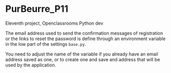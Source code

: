 # PurBeurre_P11

Eleventh project, Openclassrooms Python dev

The email address used to send the confirmation messages of registration or the links to reset the password is define through an environment variable in the low part of the settings `base.py`.

You need to adjust the name of the variable if you already have an email address saved as one, or to create one and save and address that will be used by the application.
